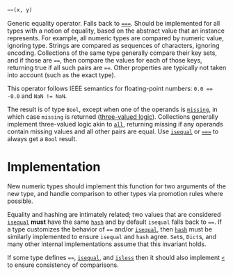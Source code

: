```julia
==(x, y)
```

Generic equality operator. Falls back to [`===`](@ref). Should be implemented for all types with a notion of equality, based on the abstract value that an instance represents. For example, all numeric types are compared by numeric value, ignoring type. Strings are compared as sequences of characters, ignoring encoding. Collections of the same type generally compare their key sets, and if those are `==`, then compare the values for each of those keys, returning true if all such pairs are `==`. Other properties are typically not taken into account (such as the exact type).

This operator follows IEEE semantics for floating-point numbers: `0.0 == -0.0` and `NaN != NaN`.

The result is of type `Bool`, except when one of the operands is [`missing`](@ref), in which case `missing` is returned ([three-valued logic](https://en.wikipedia.org/wiki/Three-valued_logic)). Collections generally implement three-valued logic akin to [`all`](@ref), returning missing if any operands contain missing values and all other pairs are equal. Use [`isequal`](@ref) or [`===`](@ref) to always get a `Bool` result.

# Implementation

New numeric types should implement this function for two arguments of the new type, and handle comparison to other types via promotion rules where possible.

Equality and hashing are intimately related; two values that are considered [`isequal`](@ref) **must** have the same [`hash`](@ref) and by default `isequal` falls back to `==`. If a type customizes the behavior of `==` and/or [`isequal`](@ref), then [`hash`](@ref) must be similarly implemented to ensure `isequal` and `hash` agree. `Set`s, `Dict`s, and many other internal implementations assume that this invariant holds.

If some type defines `==`, [`isequal`](@ref), and [`isless`](@ref) then it should also implement [`<`](@ref) to ensure consistency of comparisons.
